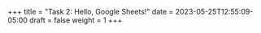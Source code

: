 +++
title = "Task 2: Hello, Google Sheets!"
date = 2023-05-25T12:55:09-05:00
draft = false
weight = 1
+++